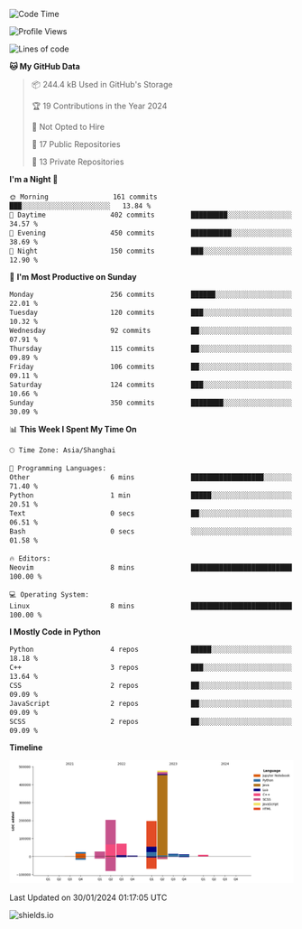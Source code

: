<!--START_SECTION:waka-->
![Code Time](http://img.shields.io/badge/Code%20Time-373%20hrs%2034%20mins-blue)

![Profile Views](http://img.shields.io/badge/Profile%20Views-0-blue)

![Lines of code](https://img.shields.io/badge/From%20Hello%20World%20I%27ve%20Written-1.0%20million%20lines%20of%20code-blue)

**🐱 My GitHub Data** 

> 📦 244.4 kB Used in GitHub's Storage 
 > 
> 🏆 19 Contributions in the Year 2024
 > 
> 🚫 Not Opted to Hire
 > 
> 📜 17 Public Repositories 
 > 
> 🔑 13 Private Repositories 
 > 
**I'm a Night 🦉** 

```text
🌞 Morning                161 commits         ███░░░░░░░░░░░░░░░░░░░░░░   13.84 % 
🌆 Daytime                402 commits         █████████░░░░░░░░░░░░░░░░   34.57 % 
🌃 Evening                450 commits         ██████████░░░░░░░░░░░░░░░   38.69 % 
🌙 Night                  150 commits         ███░░░░░░░░░░░░░░░░░░░░░░   12.90 % 
```
📅 **I'm Most Productive on Sunday** 

```text
Monday                   256 commits         ██████░░░░░░░░░░░░░░░░░░░   22.01 % 
Tuesday                  120 commits         ███░░░░░░░░░░░░░░░░░░░░░░   10.32 % 
Wednesday                92 commits          ██░░░░░░░░░░░░░░░░░░░░░░░   07.91 % 
Thursday                 115 commits         ██░░░░░░░░░░░░░░░░░░░░░░░   09.89 % 
Friday                   106 commits         ██░░░░░░░░░░░░░░░░░░░░░░░   09.11 % 
Saturday                 124 commits         ███░░░░░░░░░░░░░░░░░░░░░░   10.66 % 
Sunday                   350 commits         ████████░░░░░░░░░░░░░░░░░   30.09 % 
```


📊 **This Week I Spent My Time On** 

```text
🕑︎ Time Zone: Asia/Shanghai

💬 Programming Languages: 
Other                    6 mins              ██████████████████░░░░░░░   71.40 % 
Python                   1 min               █████░░░░░░░░░░░░░░░░░░░░   20.51 % 
Text                     0 secs              ██░░░░░░░░░░░░░░░░░░░░░░░   06.51 % 
Bash                     0 secs              ░░░░░░░░░░░░░░░░░░░░░░░░░   01.58 % 

🔥 Editors: 
Neovim                   8 mins              █████████████████████████   100.00 % 

💻 Operating System: 
Linux                    8 mins              █████████████████████████   100.00 % 
```

**I Mostly Code in Python** 

```text
Python                   4 repos             █████░░░░░░░░░░░░░░░░░░░░   18.18 % 
C++                      3 repos             ███░░░░░░░░░░░░░░░░░░░░░░   13.64 % 
CSS                      2 repos             ██░░░░░░░░░░░░░░░░░░░░░░░   09.09 % 
JavaScript               2 repos             ██░░░░░░░░░░░░░░░░░░░░░░░   09.09 % 
SCSS                     2 repos             ██░░░░░░░░░░░░░░░░░░░░░░░   09.09 % 
```



**Timeline**

![Lines of Code chart](https://raw.githubusercontent.com/kopp4/kopp4/main/assets/bar_graph.png)


 Last Updated on 30/01/2024 01:17:05 UTC
<!--END_SECTION:waka-->
![shields.io](https://img.shields.io/github/commit-activity/w/kopp4/kopp4?color=g&label=abusing%20bot&style=flat-square)
